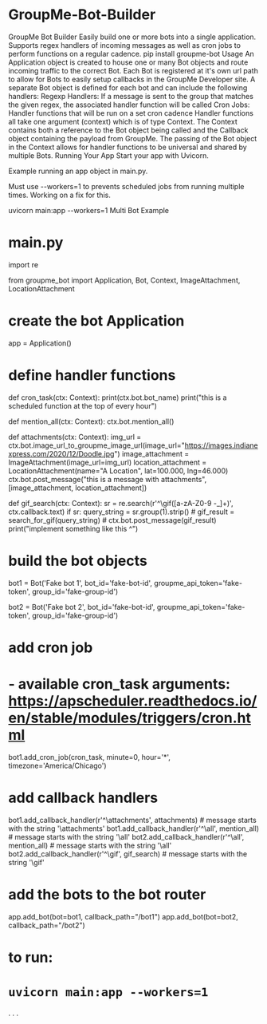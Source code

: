 # GroupMe-Bot-Builder

GroupMe Bot Builder
Easily build one or more bots into a single application. Supports regex handlers of incoming messages as well as cron jobs to perform functions on a regular cadence.
pip install groupme-bot
Usage
An Application object is created to house one or many Bot objects and route incoming traffic to the correct Bot. Each Bot is registered at it's own url path to allow for Bots to easily setup callbacks in the GroupMe Developer site.
A separate Bot object is defined for each bot and can include the following handlers:
Regexp Handlers: If a message is sent to the group that matches the given regex, the associated handler function will be called
Cron Jobs: Handler functions that will be run on a set cron cadence
Handler functions all take one argument (context) which is of type Context. The Context contains both a reference to the Bot object being called and the Callback object containing the payload from GroupMe.
The passing of the Bot object in the Context allows for handler functions to be universal and shared by multiple Bots.
Running Your App
Start your app with Uvicorn. 

Example running an app object in main.py.

Must use --workers=1 to prevents scheduled jobs from running multiple times. Working on a fix for this.

uvicorn main:app --workers=1
Multi Bot Example
# main.py

import re 

from groupme_bot import Application, Bot, Context, ImageAttachment, LocationAttachment


# create the bot Application
app = Application()


# define handler functions
def cron_task(ctx: Context):
    print(ctx.bot.bot_name)
    print("this is a scheduled function at the top of every hour")

def mention_all(ctx: Context):
    ctx.bot.mention_all()
    
def attachments(ctx: Context):
    img_url = ctx.bot.image_url_to_groupme_image_url(image_url="https://images.indianexpress.com/2020/12/Doodle.jpg")
    image_attachment = ImageAttachment(image_url=img_url)
    location_attachment = LocationAttachment(name="A Location", lat=100.000, lng=46.000)
    ctx.bot.post_message("this is a message with attachments", [image_attachment, location_attachment])

def gif_search(ctx: Context):
    sr = re.search(r'^\\gif([a-zA-Z0-9 -_]+)', ctx.callback.text)
    if sr:
        query_string = sr.group(1).strip()
        # gif_result = search_for_gif(query_string)
        # ctx.bot.post_message(gif_result)
        print("implement something like this ^")


# build the bot objects
bot1 = Bot('Fake bot 1',
           bot_id='fake-bot-id',
           groupme_api_token='fake-token',
           group_id='fake-group-id')

bot2 = Bot('Fake bot 2',
           bot_id='fake-bot-id',
           groupme_api_token='fake-token',
           group_id='fake-group-id')

# add cron job
#  - available cron_task arguments: https://apscheduler.readthedocs.io/en/stable/modules/triggers/cron.html
bot1.add_cron_job(cron_task, minute=0, hour='*', timezone='America/Chicago')

# add callback handlers
bot1.add_callback_handler(r'^\\attachments', attachments)  # message starts with the string '\attachments'
bot1.add_callback_handler(r'^\\all', mention_all)  # message starts with the string '\all'
bot2.add_callback_handler(r'^\\all', mention_all)  # message starts with the string '\all'
bot2.add_callback_handler(r'^\\gif', gif_search)  # message starts with the string '\gif'


# add the bots to the bot router
app.add_bot(bot=bot1, callback_path="/bot1")
app.add_bot(bot=bot2, callback_path="/bot2")

# to run:
# `uvicorn main:app --workers=1`
.
.
.
